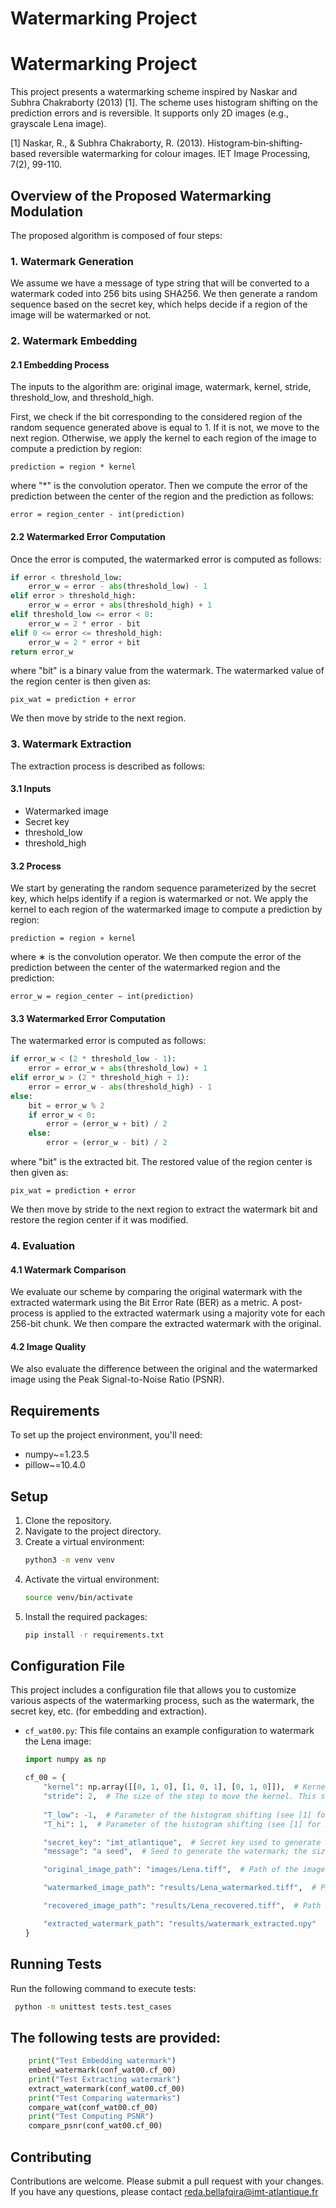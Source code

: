 # Watermarking Project

# Watermarking Project
This project presents a watermarking scheme inspired by Naskar and Subhra Chakraborty (2013) [1]. The scheme uses histogram shifting on the prediction errors and is reversible. It supports only 2D images (e.g., grayscale Lena image).

[1] Naskar, R., & Subhra Chakraborty, R. (2013). Histogram‐bin‐shifting‐based reversible watermarking for colour images. IET Image Processing, 7(2), 99-110.

## Overview of the Proposed Watermarking Modulation

The proposed algorithm is composed of four steps:

### 1. Watermark Generation

We assume we have a message of type string that will be converted to a watermark coded into 256 bits using SHA256. We then generate a random sequence based on the secret key, which helps decide if a region of the image will be watermarked or not.

### 2. Watermark Embedding

#### 2.1 Embedding Process

The inputs to the algorithm are: original image, watermark, kernel, stride, threshold_low, and threshold_high.

First, we check if the bit corresponding to the considered region of the random sequence generated above is equal to 1. If it is not, we move to the next region. Otherwise, we apply the kernel to each region of the image to compute a prediction by region:

    prediction = region * kernel

where "*" is the convolution operator. Then we compute the error of the prediction between the center of the region and the prediction as follows:

    error = region_center - int(prediction)

#### 2.2 Watermarked Error Computation

Once the error is computed, the watermarked error is computed as follows:

```python
if error < threshold_low:
    error_w = error - abs(threshold_low) - 1
elif error > threshold_high:
    error_w = error + abs(threshold_high) + 1
elif threshold_low <= error < 0:
    error_w = 2 * error - bit
elif 0 <= error <= threshold_high:
    error_w = 2 * error + bit
return error_w
```

where "bit" is a binary value from the watermark. The watermarked value of the region center is then given as: 


    pix_wat = prediction + error

We then move by stride to the next region.

### 3. Watermark Extraction

The extraction process is described as follows:

#### 3.1 Inputs
- Watermarked image
- Secret key
- threshold_low
- threshold_high

#### 3.2 Process
We start by generating the random sequence parameterized by the secret key, which helps identify if a region is watermarked or not. We apply the kernel to each region of the watermarked image to compute a prediction by region:

    prediction = region ∗ kernel

where ∗ is the convolution operator. We then compute the error of the prediction between the center of the watermarked region and the prediction:

    error_w = region_center − int(prediction)

#### 3.3 Watermarked Error Computation
The watermarked error is computed as follows:

```python
if error_w < (2 * threshold_low - 1):
    error = error_w + abs(threshold_low) + 1
elif error_w > (2 * threshold_high + 1):
    error = error_w - abs(threshold_high) - 1
else:
    bit = error_w % 2
    if error_w < 0:
        error = (error_w + bit) / 2
    else:
        error = (error_w - bit) / 2
```


where "bit" is the extracted bit. The restored value of the region center is then given as:

    pix_wat = prediction + error

We then move by stride to the next region to extract the watermark bit and restore the region center if it was modified.

### 4. Evaluation
#### 4.1 Watermark Comparison
We evaluate our scheme by comparing the original watermark with the extracted watermark using the Bit Error Rate (BER) as a metric. A post-process is applied to the extracted watermark using a majority vote for each 256-bit chunk. We then compare the extracted watermark with the original.

#### 4.2 Image Quality
We also evaluate the difference between the original and the watermarked image using the Peak Signal-to-Noise Ratio (PSNR).

## Requirements

To set up the project environment, you'll need:

- numpy~=1.23.5
- pillow~=10.4.0

## Setup

1. Clone the repository.
2. Navigate to the project directory.
3. Create a virtual environment:
    ```bash
    python3 -m venv venv
    ```
4. Activate the virtual environment:
    ```bash
    source venv/bin/activate
    ```
5. Install the required packages:
    ```bash
    pip install -r requirements.txt
    ```

## Configuration File

This project includes a configuration file that allows you to customize various aspects of the watermarking process, such as the watermark, the secret key, etc. (for embedding and extraction).

- `cf_wat00.py`: This file contains an example configuration to watermark the Lena image:

    ```python
    import numpy as np

    cf_00 = {
        "kernel": np.array([[0, 1, 0], [1, 0, 1], [0, 1, 0]]),  # Kernel to compute the prediction error
        "stride": 2,  # The size of the step to move the kernel. This should be greater than half the number of kernel rows + 1
        
        "T_low": -1,  # Parameter of the histogram shifting (see [1] for more details)
        "T_hi": 1,  # Parameter of the histogram shifting (see [1] for more details)

        "secret_key": "imt_atlantique",  # Secret key used to generate a random sequence that determines if a block will be watermarked or not
        "message": "a seed",  # Seed to generate the watermark; the size of the watermark depends on the capacity in the image

        "original_image_path": "images/Lena.tiff",  # Path of the image to watermark

        "watermarked_image_path": "results/Lena_watermarked.tiff",  # Path to save the watermarked image

        "recovered_image_path": "results/Lena_recovered.tiff",  # Path to save the recovered image

        "extracted_watermark_path": "results/watermark_extracted.npy"  # Path to save the extracted watermark
    }
    ```

## Running Tests

Run the following command to execute tests:

   ```bash
    python -m unittest tests.test_cases
```
## The following tests are provided:
    
```python
    print("Test Embedding watermark")
    embed_watermark(conf_wat00.cf_00)
    print("Test Extracting watermark")
    extract_watermark(conf_wat00.cf_00)
    print("Test Comparing watermarks")
    compare_wat(conf_wat00.cf_00)
    print("Test Computing PSNR")
    compare_psnr(conf_wat00.cf_00)
   ```

## Contributing
Contributions are welcome. Please submit a pull request with your changes. If you have any questions, please contact reda.bellafqira@imt-atlantique.fr
